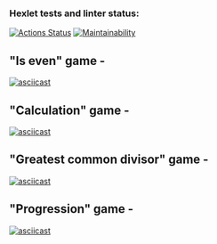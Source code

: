 ### Hexlet tests and linter status:
[![Actions Status](https://github.com/YuneYune/python-project-lvl1/workflows/hexlet-check/badge.svg)](https://github.com/YuneYune/python-project-lvl1/actions)
[![Maintainability](https://api.codeclimate.com/v1/badges/a99a88d28ad37a79dbf6/maintainability)](https://codeclimate.com/github/codeclimate/codeclimate/maintainability)
## "Is even" game - 
[![asciicast](https://asciinema.org/a/NofcafbR5giOZlKkK4mxm1kOa.svg)](https://asciinema.org/a/NofcafbR5giOZlKkK4mxm1kOa)
## "Calculation" game - 
[![asciicast](https://asciinema.org/a/o7Lf9ooJxaQW6eJgLRIPee5Il.svg)](https://asciinema.org/a/o7Lf9ooJxaQW6eJgLRIPee5Il)
## "Greatest common divisor" game - 
[![asciicast](https://asciinema.org/a/PBAwHEAlZcDcoolVU6SHeBLO9.svg)](https://asciinema.org/a/PBAwHEAlZcDcoolVU6SHeBLO9)
## "Progression" game - 
[![asciicast](https://asciinema.org/a/rqmQYVysiPhXcoZL0uSfAQwVk.svg)](https://asciinema.org/a/rqmQYVysiPhXcoZL0uSfAQwVk)